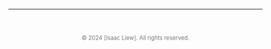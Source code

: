 ---
<footer style="text-align: center; margin-top: 50px; font-size: 0.8em; color: #777;">
© 2024 [Isaac Liew]. All rights reserved.
</footer>
